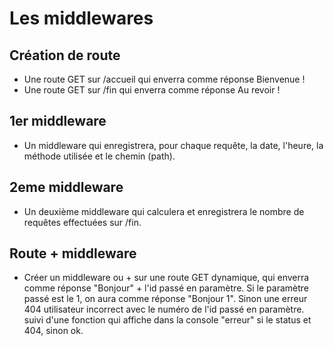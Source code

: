 # Les middlewares

## Création de route

- Une route GET sur /accueil qui enverra comme réponse Bienvenue !
- Une route GET sur /fin qui enverra comme réponse Au revoir !

## 1er middleware

- Un middleware qui enregistrera, pour chaque requête, la date, l'heure, la méthode utilisée et le chemin (path).

## 2eme middleware

- Un deuxième middleware qui calculera et enregistrera le nombre de requêtes effectuées sur /fin.

## Route + middleware

- Créer un middleware ou + sur une route GET dynamique, qui enverra comme réponse "Bonjour" + l'id passé en paramètre. Si le paramètre passé est le 1, on aura comme réponse "Bonjour 1". Sinon une erreur 404 utilisateur incorrect avec le numéro de l'id passé en paramètre. suivi d'une fonction qui affiche dans la console "erreur" si le status et 404, sinon ok.
